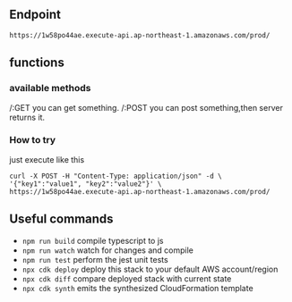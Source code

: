 ## Endpoint
`https://1w58po44ae.execute-api.ap-northeast-1.amazonaws.com/prod/`

## functions
### available methods
/:GET  you can get something.
/:POST you can post something,then server returns it.

### How to try
just execute like this
```
curl -X POST -H "Content-Type: application/json" -d \
'{"key1":"value1", "key2":"value2"}' \
https://1w58po44ae.execute-api.ap-northeast-1.amazonaws.com/prod/
```
## Useful commands

* `npm run build`   compile typescript to js
* `npm run watch`   watch for changes and compile
* `npm run test`    perform the jest unit tests
* `npx cdk deploy`  deploy this stack to your default AWS account/region
* `npx cdk diff`    compare deployed stack with current state
* `npx cdk synth`   emits the synthesized CloudFormation template
